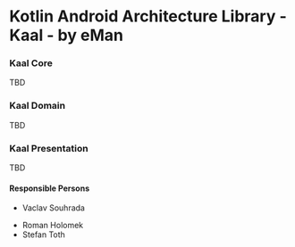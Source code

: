 # Kotlin Android Architecture Library - Kaal - by eMan

### Kaal Core
TBD

### Kaal Domain
TBD

### Kaal Presentation
TBD

#### Responsible Persons
* Vaclav Souhrada
- Roman Holomek
- Stefan Toth